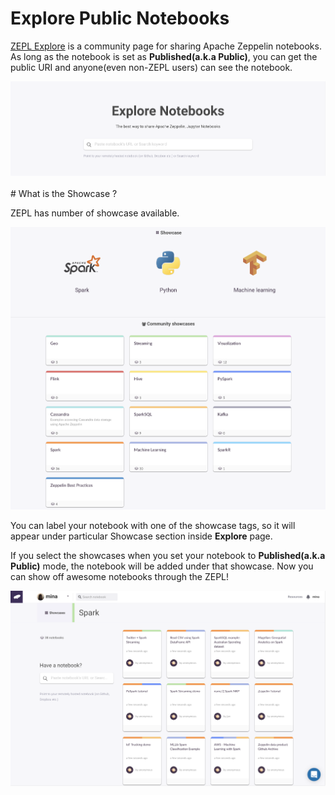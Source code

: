 # Explore Public Notebooks

[ZEPL Explore](https://www.zepl.com/explore) is a community page for sharing Apache Zeppelin notebooks. 
As long as the notebook is set as **Published(a.k.a Public)**, you can get the public URI and anyone(even non-ZEPL users) can see the notebook.

<center><img src="../../img/explore_notebook_main.png" class="big-img"/></center>

<br/>
# What is the Showcase ?

ZEPL has number of showcase available.

<img src="../../img/showcases.png" class="image-box big-img"/>

You can label your notebook with one of the showcase tags, so it will appear under particular Showcase section inside **Explore** page.

If you select the showcases when you set your notebook to **Published(a.k.a Public)** mode, the notebook will be added under that showcase. 
Now you can show off awesome notebooks through the ZEPL!

<img src="../../img/showcase_example.png" class="image-box big-img"/>
